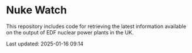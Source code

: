 # Nuke Watch

This repository includes code for retrieving the latest information available on the output of EDF nuclear power plants in the UK.

Last updated: 2025-01-16 09:14